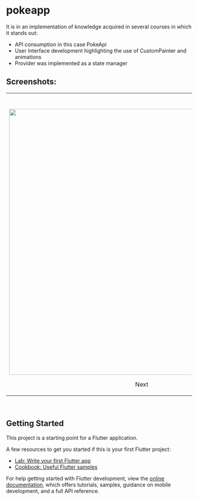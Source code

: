 # pokeapp
It is in an implementation of knowledge acquired in several courses in which it stands out:
  - API consumption in this case PokeApi
  - User Interface development highlighting the use of CustomPainter and animations
  - Provider was implemented as a state manager
## Screenshots:

<table>
  <tbody>
    <tr valign="top">
      <td width="33%" align="center">
        <br><br>
        <img height="720px" src="https://user-images.githubusercontent.com/105321379/173102130-8fd5c4ed-47de-4d8a-9dd6-a46a83e8703a.gif">
        <p><a>Next</a></p>
      </td>
      <td width="33%" align="center">
        <br><br>
        <img height="720px" src="https://user-images.githubusercontent.com/105321379/173102160-798c2968-bc74-4a92-83a3-595d5458125d.gif">
        <p><a>Search</a></p>
      </td>
      <td width="33%" align="center">
        <br><br>
        <img height="720px" src="https://user-images.githubusercontent.com/105321379/173102185-6c2df9a9-2222-4a39-ad8d-ff66ceba4328.gif">
        <p><a>Random</a></p>
      </td>
    </tr>

  </tbody>
</table>

<br>

## Getting Started

This project is a starting point for a Flutter application.

A few resources to get you started if this is your first Flutter project:

- [Lab: Write your first Flutter app](https://docs.flutter.dev/get-started/codelab)
- [Cookbook: Useful Flutter samples](https://docs.flutter.dev/cookbook)

For help getting started with Flutter development, view the
[online documentation](https://docs.flutter.dev/), which offers tutorials,
samples, guidance on mobile development, and a full API reference.
